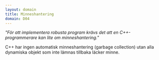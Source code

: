 ```yaml
---
layout: domain
title: Minneshantering
domain: D04
---
```


_"För att implementera robusta program krävs det att en C++-programmerare kan lite om minneshantering."_

C++ har ingen automatisk minneshantering (garbage collection) utan alla dynamiska objekt som inte lämnas tillbaka läcker minne.

